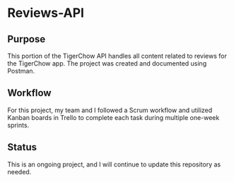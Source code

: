 # Reviews-API

## Purpose
This portion of the TigerChow API handles all content related to reviews for the TigerChow app. The project was created and documented using Postman.

## Workflow
For this project, my team and I followed a Scrum workflow and utilized Kanban boards in Trello to complete each task during multiple one-week sprints.

## Status
This is an ongoing project, and I will continue to update this repository as needed.

